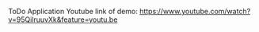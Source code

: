 ToDo Application
Youtube link of demo: https://www.youtube.com/watch?v=95QilruuvXk&feature=youtu.be

